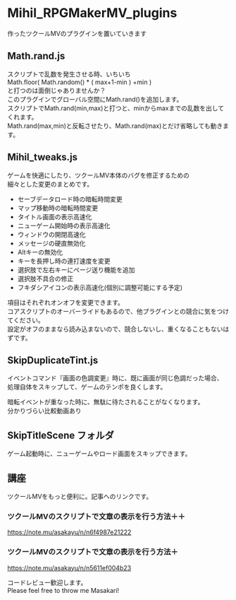 # Mihil_RPGMakerMV_plugins
作ったツクールMVのプラグインを置いていきます

## Math.rand.js
スクリプトで乱数を発生させる時、いちいち  
Math.floor( Math.random() * ( max+1-min ) +min )  
と打つのは面倒じゃありませんか？  
このプラグインでグローバル空間にMath.rand()を追加します。  
スクリプトでMath.rand(min,max)と打つと、minからmaxまでの乱数を出してくれます。  
Math.rand(max,min)と反転させたり、Math.rand(max)とだけ省略しても動きます。  

## Mihil_tweaks.js
ゲームを快適にしたり、ツクールMV本体のバグを修正するための  
細々とした変更のまとめです。
- セーブデータロード時の暗転時間変更
- マップ移動時の暗転時間変更
- タイトル画面の表示高速化
- ニューゲーム開始時の表示高速化
- ウィンドウの開閉高速化
- メッセージの硬直無効化
- Altキーの無効化
- キーを長押し時の連打速度を変更
- 選択肢で左右キーにページ送り機能を追加
- 選択肢不具合の修正  
- フキダシアイコンの表示高速化(個別に調整可能にする予定)  

項目はそれぞれオンオフを変更できます。  
コアスクリプトのオーバーライドもあるので、他プラグインとの競合に気をつけてください。  
設定がオフのままなら読み込まないので、競合しないし、重くなることもないはずです。  

## SkipDuplicateTint.js
イベントコマンド『画面の色調変更』時に、既に画面が同じ色調だった場合、  
処理自体をスキップして、ゲームのテンポを良くします。  

暗転イベントが重なった時に、無駄に待たされることがなくなります。  
分かりづらい比較動画あり  

## SkipTitleScene フォルダ
ゲーム起動時に、ニューゲームやロード画面をスキップできます。

## 講座
ツクールMVをもっと便利に。記事へのリンクです。  
### ツクールMVのスクリプトで文章の表示を行う方法＋＋
https://note.mu/asakayu/n/n6f4987e21222  

### ツクールMVのスクリプトで文章の表示を行う方法＋
https://note.mu/asakayu/n/n5611ef004b23  


コードレビュー歓迎します。  
Please feel free to throw me Masakari!
